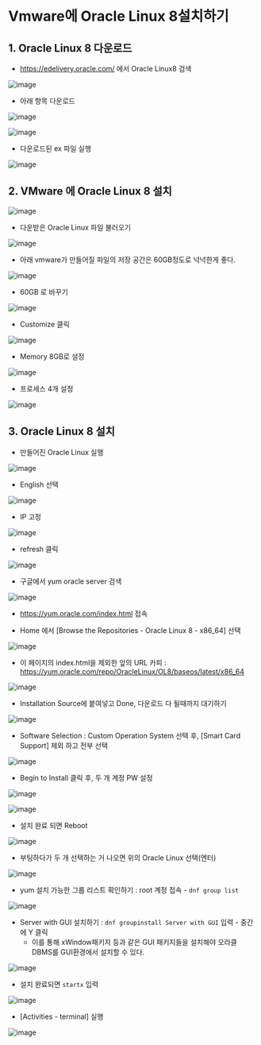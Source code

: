 # Vmware에 Oracle Linux 8설치하기

## 1. Oracle Linux 8 다운로드

- https://edelivery.oracle.com/ 에서 Oracle Linux8 검색


![image](https://user-images.githubusercontent.com/77392444/117553757-4be3d880-b08e-11eb-8d79-8db270aa59e7.png)


- 아래 항목 다운로드 

![image](https://user-images.githubusercontent.com/77392444/117553734-2525a200-b08e-11eb-934c-f79b346db5d8.png)
 

![image](https://user-images.githubusercontent.com/77392444/117553716-1343ff00-b08e-11eb-9eb7-e4924e0bdcf5.png)

- 다운로드된 ex 파일 실행

![image](https://user-images.githubusercontent.com/77392444/117552030-028e8b80-b084-11eb-93ac-5abcafedaca2.png)



## 2. VMware 에 Oracle Linux 8 설치

![image](https://user-images.githubusercontent.com/77392444/117552061-4386a000-b084-11eb-952a-c8baa5dbeee9.png)


- 다운받은 Oracle Linux 파일 불러오기

![image](https://user-images.githubusercontent.com/77392444/117552071-513c2580-b084-11eb-9fa5-14085e99b8fe.png)

- 아래 vmware가 만들어질 파일의 저장 공간은 60GB정도로 넉넉한게 좋다.

![image](https://user-images.githubusercontent.com/77392444/117552134-a24c1980-b084-11eb-8c00-921da85cce4c.png)


- 60GB 로 바꾸기

![image](https://user-images.githubusercontent.com/77392444/117552198-eb03d280-b084-11eb-86ff-3424601f4ad1.png)


- Customize 클릭

![image](https://user-images.githubusercontent.com/77392444/117552229-0c64be80-b085-11eb-88cf-887799c91175.png)


- Memory 8GB로 설정

![image](https://user-images.githubusercontent.com/77392444/117552252-27373300-b085-11eb-878a-d6cb8f01d3b2.png)

- 프로세스 4개 설정

![image](https://user-images.githubusercontent.com/77392444/117552311-78472700-b085-11eb-9385-6579e4e61417.png)


## 3. Oracle Linux 8 설치

- 만들어진 Oracle Linux 실행

![image](https://user-images.githubusercontent.com/77392444/117552323-93b23200-b085-11eb-9caa-2d00d45bf4a6.png)

- English 선택 

![image](https://user-images.githubusercontent.com/77392444/117552466-716ce400-b086-11eb-9865-c4e8d099dfba.png)

- IP 고정

![image](https://user-images.githubusercontent.com/77392444/117552608-754d3600-b087-11eb-9d0e-b69208b3db61.png)

- refresh 클릭

![image](https://user-images.githubusercontent.com/77392444/117552666-c52bfd00-b087-11eb-87a7-78938cad624a.png)


- 구글에서 yum oracle server 검색

![image](https://user-images.githubusercontent.com/77392444/117552687-f1477e00-b087-11eb-9080-bd010743fd95.png)


- https://yum.oracle.com/index.html 접속

- Home 에서 [Browse the Repositories - Oracle Linux 8 - x86_64] 선택

![image](https://user-images.githubusercontent.com/77392444/117552794-906c7580-b088-11eb-9d56-9b172c089d4b.png)



- 이 페이지의 index.html을 제외한 앞의 URL 카피 : https://yum.oracle.com/repo/OracleLinux/OL8/baseos/latest/x86_64


![image](https://user-images.githubusercontent.com/77392444/117552815-ab3eea00-b088-11eb-9750-07e9d9184db0.png)


- Installation Source에 붙여넣고 Done, 다운로드 다 될때까지 대기하기

![image](https://user-images.githubusercontent.com/77392444/117552876-02dd5580-b089-11eb-9696-799ad7010c87.png)

- Software Selection : Custom Operation System 선택 후, [Smart Card Support] 제외 하고 전부 선택

![image](https://user-images.githubusercontent.com/77392444/117553652-bfd1b100-b08d-11eb-8b2a-01dc4007317d.png)


- Begin to Install 클릭 후, 두 개 계정 PW 설정

![image](https://user-images.githubusercontent.com/77392444/117553041-176e1d80-b08a-11eb-841b-8f3f8b041f67.png)


![image](https://user-images.githubusercontent.com/77392444/117553016-f86f8b80-b089-11eb-811c-a7a424a856c5.png)



- 설치 완료 되면 Reboot

![image](https://user-images.githubusercontent.com/77392444/117553195-ff4ace00-b08a-11eb-9c20-7e23972946b8.png)


- 부팅하다가 두 개 선택하는 거 나오면 위의 Oracle Linux 선택(엔터)

![image](https://user-images.githubusercontent.com/77392444/117553402-6ae16b00-b08c-11eb-978d-34aab298341d.png)


- yum 설치 가능한 그룹 리스트 확인하기 : root 계정 접속 - `dnf group list`

![image](https://user-images.githubusercontent.com/77392444/117553228-30c39980-b08b-11eb-8659-9ad1d96a699f.png)


-  Server with GUI 설치하기 : `dnf groupinstall Server with GUI` 입력 - 중간에 Y 클릭
    - 이를 통해 xWindow패키지 등과 같은 GUI 패키지들을 설치해야 오라클 DBMS를 GUI환경에서 설치할 수 있다. 

![image](https://user-images.githubusercontent.com/77392444/117553329-de36ad00-b08b-11eb-960b-ac08e1a49562.png)


- 설치 완료되면 `startx` 입력

![image](https://user-images.githubusercontent.com/77392444/117553283-9b74d500-b08b-11eb-8be3-23232b2b7ff6.png)

- [Activities - terminal] 실행

![image](https://user-images.githubusercontent.com/77392444/117553678-e1329d00-b08d-11eb-99aa-a6bdf72ed2f3.png)
